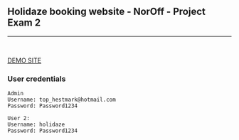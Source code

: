 ## Holidaze booking website - NorOff - Project Exam 2

<hr />
<Br />

[DEMO SITE](https://holidaze-inn.netlify.app/)

### User credentials

```
Admin
Username: top_hestmark@hotmail.com
Password: Password1234

User 2:
Username: holidaze
Password: Password1234
```
